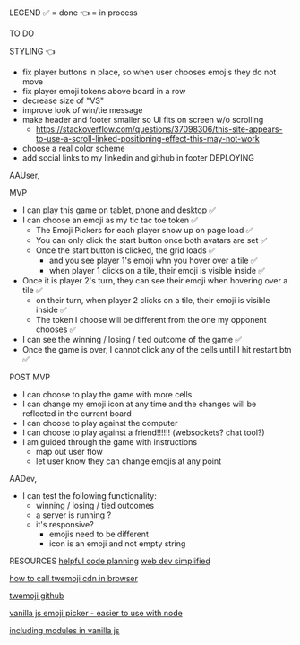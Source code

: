 LEGEND
✅ = done
👈 = in process

TO DO

STYLING 👈
  - fix player buttons in place, so when user chooses emojis they do not move
  - fix player emoji tokens above board in a row
  - decrease size of "VS"
  - improve look of win/tie message
  - make header and footer smaller so UI fits on screen w/o scrolling
    * https://stackoverflow.com/questions/37098306/this-site-appears-to-use-a-scroll-linked-positioning-effect-this-may-not-work
  - choose a real color scheme
  - add social links to my linkedin and github in footer
DEPLOYING

AAUser,

MVP

- I can play this game on tablet, phone and desktop ✅
- I can choose an emoji as my tic tac toe token ✅
  - The Emoji Pickers for each player show up on page load ✅
  - You can only click the start button once both avatars are set ✅
  - Once the start button is clicked, the grid loads ✅
    - and you see player 1's emoji whn you hover over a tile ✅
    - when player 1 clicks on a tile, their emoji is visible inside ✅
- Once it is player 2's turn, they can see their emoji when hovering over a tile ✅
  - on their turn, when player 2 clicks on a tile, their emoji is visible inside ✅
  - The token I choose will be different from the one my opponent chooses ✅
- I can see the winning / losing / tied outcome of the game ✅
- Once the game is over, I cannot click any of the cells until I hit restart btn ✅

POST MVP

- I can choose to play the game with more cells
- I can change my emoji icon at any time and the changes will be reflected in the current board
- I can choose to play against the computer
- I can choose to play against a friend!!!!!! (websockets? chat tool?)
- I am guided through the game with instructions
  - map out user flow
  - let user know they can change emojis at any point

AADev,


- I can test the following functionality:
  - winning / losing / tied outcomes
  - a server is running ?
  - it's responsive?
    - emojis need to be different
    - icon is an emoji and not empty string

RESOURCES
[helpful code planning](https://medium.com/swlh/tutorial-tic-tac-toe-game-with-vanilla-javascript-4857eaca59e)
[web dev simplified](https://github.com/WebDevSimplified/JavaScript-Tic-Tac-Toe/blob/master/script.js)

[how to call twemoji cdn in browser](https://dev.to/iamludal/you-are-using-emojis-the-wrong-way-i71)

[twemoji github](https://github.com/twitter/twemoji)

[vanilla js emoji picker - easier to use with node](https://github.com/joeattardi/emoji-button)

[including modules in vanilla js](https://stackoverflow.com/questions/44490627/how-to-do-import-export-a-class-in-vanilla-javascript-js)
